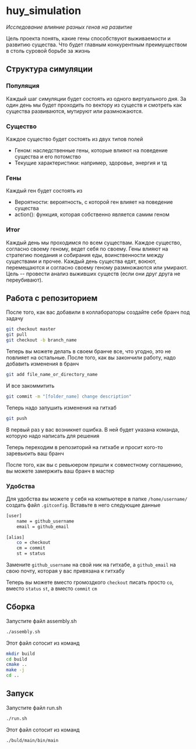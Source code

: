 # huy_simulation
*Исследование влияние разных генов на развитие*

Цель проекта понять, какие гены способствуют выживаемости и развитию существа.
Что будет главным конкурентным преимуществом в столь суровой борьбе за жизнь

## Структура симуляции

### Популяция
Каждый шаг симуляции будет состоять из одного виртуального дня.
За один день мы будет проходить по вектору из существ и смотреть
как существа развиваются, мутируют или размножаются.

### Существо
Каждое существо будет состоять из двух типов полей
- Геном: наследственные гены, которые влияют на поведение существа и его потомство
- Текущие характеристики: например, здоровье, энергия и тд

### Гены
Каждый ген будет состоять из
- Вероятности: вероятность, с которой ген влияет на поведение существа
- action(): функция, которая собственно является самим геном

### Итог
Каждый день мы проходимся по всем существам. Каждое существо, согласно
своему геному, ведет себя по своему.
Гены влияют на стратегию поедания и собирания еды, воинственности
между существами и прочее.
Каждый день существа едят, воюют, перемещаются и согласно
своему геному размножаются или умирают.
Цель -- провести анализ выживших существ (если они друг друга не переубивают).

## Работа с репозиторием

После того, как вас добавили в коллабораторы создайте себе бранч под задачу

```bash
git checkout master
git pull
git checkout -b branch_name
```

Теперь вы можете делать в своем бранче все, что угодно, это не повлияет на остальные.
После того, как вы закончили работу, надо добавить изменения в бранч

```bash
git add file_name_or_directory_name
```

И все закоммитить

```bash
git commit -m "[folder_name] change description"
```

Теперь надо запушить изменения на гитхаб

```bash
git push
```

В первый раз у вас возникнет ошибка. В ней будет указана команда,
которую надо написать для решения

Теперь переходим в репозиторий на гитхабе и просит кого-то заревьюить ваш бранч

После того, как вы с ревьюером пришли к совместному соглашению, вы можете
замержить ваш бранч в мастер

### Удобства
Для удобства вы можете у себя на компьютере в папке `/home/username/` создать файл
`.gitconfig`. Вставьте в него следующие данные

```bash
[user]
    name = github_username
    email = github_email

[alias]
    co = checkout
    cm = commit
    st = status
```

Замените `github_username` на свой ник на гитхабе, а `github_email` на свою почту,
которая у вас привязана к гитхабу

Теперь вы можете вместо громоздкого `checkout` писать просто `co`,
вместо `status` `st`, а вместо `commit` `cm`

## Сборка

Запустите файл assembly.sh
```bash
./assembly.sh
```

Этот файл сотосит из команд

```bash
mkdir build
cd build
cmake ..
make -j
cd ..
```

## Запуск

Запустите файл run.sh
```bash
./run.sh
```

Этот файл сотосит из команд

```bash
./buld/main/bin/main
```
